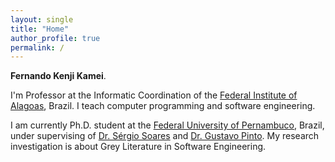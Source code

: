 ```yaml
---
layout: single
title: "Home"
author_profile: true
permalink: /
---
```


**Fernando Kenji Kamei**.

I'm Professor at the Informatic Coordination of the [Federal Institute of Alagoas](http://www.ifal.edu.br), Brazil. I teach computer programming and software engineering.


I am currently Ph.D. student at the [Federal University of Pernambuco](http://cin.ufpe.br), Brazil, under supervising of [Dr. Sérgio Soares](https://www.cin.ufpe.br/~scbs/) and [Dr. Gustavo Pinto](http://gustavopinto.org/). My research investigation is about Grey Literature in Software Engineering.